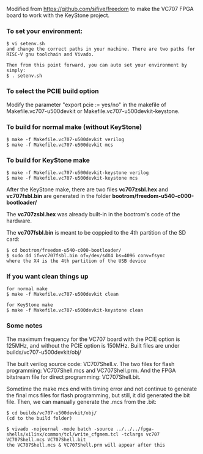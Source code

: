 Modified from https://github.com/sifive/freedom to make the VC707 FPGA board to work with the KeyStone project.

### To set your environment:

	$ vi setenv.sh
	and change the correct paths in your machine. There are two paths for RISC-V gnu toolchain and Vivado.
	
	Then from this point forward, you can auto set your environment by simply:
	$ . setenv.sh

### To select the PCIE build option

Modify the parameter "export pcie := yes/no" in the makefile of Makefile.vc707-u500devkit or Makefile.vc707-u500devkit-keystone.

### To build for normal make (without KeyStone)

	$ make -f Makefile.vc707-u500devkit verilog
	$ make -f Makefile.vc707-u500devkit mcs

### To build for KeyStone make

	$ make -f Makefile.vc707-u500devkit-keystone verilog
	$ make -f Makefile.vc707-u500devkit-keystone mcs

After the KeyStone make, there are two files **vc707zsbl.hex** and **vc707fsbl.bin** are generated in the folder **bootrom/freedom-u540-c000-bootloader/**

The **vc707zsbl.hex** was already built-in in the bootrom's code of the hardware.

The **vc707fsbl.bin** is meant to be coppied to the 4th partition of the SD card:

	$ cd bootrom/freedom-u540-c000-bootloader/
	$ sudo dd if=vc707fsbl.bin of=/dev/sdX4 bs=4096 conv=fsync
	where the X4 is the 4th partition of the USB device

### If you want clean things up

	for normal make
	$ make -f Makefile.vc707-u500devkit clean
	
	for KeyStone make
	$ make -f Makefile.vc707-u500devkit-keystone clean

### Some notes

The maximum frequency for the VC707 board with the PCIE option is 125MHz, and without the PCIE option is 150MHz. Built files are under builds/vc707-u500devkit/obj/

The built verilog source code: VC707Shell.v. The two files for flash programming: VC707Shell.mcs and VC707Shell.prm. And the FPGA bitstream file for direct programming: VC707Shell.bit.

Sometime the make mcs end with timing error and not continue to generate the final mcs files for flash programming, but still, it did generated the bit file. Then, we can manually generate the .mcs from the .bit:

	$ cd builds/vc707-u500devkit/obj/
	(cd to the build folder)
	
	$ vivado -nojournal -mode batch -source ../../../fpga-shells/xilinx/common/tcl/write_cfgmem.tcl -tclargs vc707 VC707Shell.mcs VC707Shell.bit
	the VC707Shell.mcs & VC707Shell.prm will appear after this
